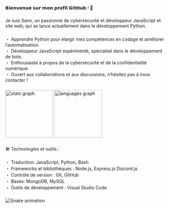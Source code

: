 <p align="left">𝗕𝗶𝗲𝗻𝘃𝗲𝗻𝘂𝗲 𝘀𝘂𝗿 𝗺𝗼𝗻 𝗽𝗿𝗼𝗳𝗶𝗹 𝗚𝗶𝘁𝗛𝘂𝗯 ! 👋</p>

###

<p align="left">Je suis Sano, un passionné de cybersécurité et développeur JavaScript et site web, qui se lance actuellement dans le développement Python.</p>

###

<p align="left">・ Apprendre Python pour élargir mes compétences en codage et améliorer l’automatisation.<br>・ Développeur JavaScript expérimenté, spécialisé dans le développement de bots.<br>・  Enthousiaste à propos de la cybersécurité et de la confidentialité numérique.<br>・  Ouvert aux collaborations et aux discussions, n’hésitez pas à nous contacter !</p>

###

<div align="left">
  <img src="https://github-readme-stats.vercel.app/api?username=s4nodev&hide_title=false&hide_rank=false&show_icons=true&include_all_commits=true&count_private=true&disable_animations=false&theme=dracula&locale=en&hide_border=false&order=1" height="150" alt="stats graph"  />
  <img src="https://github-readme-stats.vercel.app/api/top-langs?username=s4nodev&locale=en&hide_title=false&layout=compact&card_width=320&langs_count=5&theme=dracula&hide_border=false&order=2" height="150" alt="languages graph"  />
</div>

###

<p align="left">🛠️ Technologies et outils :<br><br>・ Traduction: JavaScript, Python, Bash<br>・ Frameworks et bibliothèques : Node.js, Express.js Discord.js<br>・ Contrôle de version : Git, GitHub<br>・ Bases: MongoDB, MySQL<br>・ Outils de développement : Visual Studio Code</p>

###

<img src="https://raw.githubusercontent.com/s4nodev/s4nodev/output/snake.svg" alt="Snake animation" />

###
